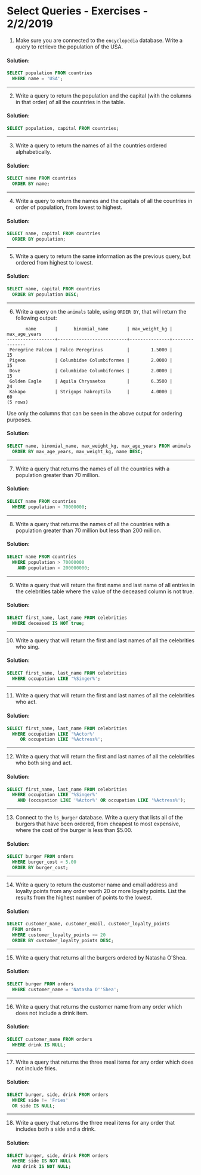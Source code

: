 
[comment]: # (select_queries_exercises.md)

# Select Queries - Exercises - 2/2/2019

1. Make sure you are connected to the `encyclopedia` database. Write a query to retrieve the population of the USA.

#### Solution:

```sql
SELECT population FROM countries
  WHERE name = 'USA';
```

---

2. Write a query to return the population and the capital (with the columns in that order) of all the countries in the table.

#### Solution:

```sql
SELECT population, capital FROM countries;
```

---

3. Write a query to return the names of all the countries ordered alphabetically.

#### Solution:

```sql
SELECT name FROM countries
  ORDER BY name;
```

---

4. Write a query to return the names and the capitals of all the countries in order of population, from lowest to highest.

#### Solution:

```sql
SELECT name, capital FROM countries
  ORDER BY population;
```

---

5. Write a query to return the same information as the previous query, but ordered from highest to lowest.

#### Solution:

```sql
SELECT name, capital FROM countries
  ORDER BY population DESC;
```

---

6. Write a query on the `animals` table, using `ORDER BY`, that will return the following output:

```
       name       |      binomial_name       | max_weight_kg | max_age_years
------------------+--------------------------+---------------+---------------
 Peregrine Falcon | Falco Peregrinus         |        1.5000 |            15
 Pigeon           | Columbidae Columbiformes |        2.0000 |            15
 Dove             | Columbidae Columbiformes |        2.0000 |            15
 Golden Eagle     | Aquila Chrysaetos        |        6.3500 |            24
 Kakapo           | Strigops habroptila      |        4.0000 |            60
(5 rows)
```

Use only the columns that can be seen in the above output for ordering purposes.

#### Solution:

```sql
SELECT name, binomial_name, max_weight_kg, max_age_years FROM animals
  ORDER BY max_age_years, max_weight_kg, name DESC;
```

---

7. Write a query that returns the names of all the countries with a population greater than 70 million.

#### Solution:

```sql
SELECT name FROM countries
  WHERE population > 70000000;
```

---

8. Write a query that returns the names of all the countries with a population greater than 70 million but less than 200 million.

#### Solution:

```sql
SELECT name FROM countries
  WHERE population > 70000000
    AND population < 200000000;
```

---

9. Write a query that will return the first name and last name of all entries in the celebrities table where the value of the deceased column is not true.

#### Solution:

```sql
SELECT first_name, last_name FROM celebrities
  WHERE deceased IS NOT true;
```

---

10. Write a query that will return the first and last names of all the celebrities who sing.

#### Solution:

```sql
SELECT first_name, last_name FROM celebrities
  WHERE occupation LIKE '%Singer%';
```

---

11. Write a query that will return the first and last names of all the celebrities who act.

#### Solution:

```sql
SELECT first_name, last_name FROM celebrities
  WHERE occupation LIKE '%Actor%'
     OR occupation LIKE '%Actress%';
```

---

12. Write a query that will return the first and last names of all the celebrities who both sing and act.

#### Solution:

```sql
SELECT first_name, last_name FROM celebrities
  WHERE occupation LIKE '%Singer%'
    AND (occupation LIKE '%Actor%' OR occupation LIKE '%Actress%');
```

---

13. Connect to the `ls_burger` database. Write a query that lists all of the burgers that have been ordered, from cheapest to most expensive, where the cost of the burger is less than $5.00.

#### Solution:

```sql
SELECT burger FROM orders
  WHERE burger_cost < 5.00
  ORDER BY burger_cost;
```

---

14. Write a query to return the customer name and email address and loyalty points from any order worth 20 or more loyalty points. List the results from the highest number of points to the lowest.

#### Solution:

```sql
SELECT customer_name, customer_email, customer_loyalty_points
  FROM orders
  WHERE customer_loyalty_points >= 20
  ORDER BY customer_loyalty_points DESC;
```

---

15. Write a query that returns all the burgers ordered by Natasha O'Shea.

#### Solution:

```sql
SELECT burger FROM orders
  WHERE customer_name = 'Natasha O''Shea';
```

---

16. Write a query that returns the customer name from any order which does not include a drink item.

#### Solution:

```sql
SELECT customer_name FROM orders
  WHERE drink IS NULL;
```

---

17. Write a query that returns the three meal items for any order which does not include fries.

#### Solution:

```sql
SELECT burger, side, drink FROM orders
  WHERE side != 'Fries'
  OR side IS NULL;
```

---

18. Write a query that returns the three meal items for any order that includes both a side and a drink.

#### Solution:

```sql
SELECT burger, side, drink FROM orders
  WHERE side IS NOT NULL
  AND drink IS NOT NULL;
```
